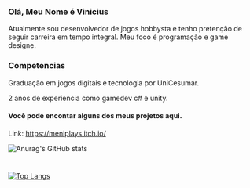 ### <h3>Olá, Meu Nome é Vinicius </h3>
Atualmente sou desenvolvedor de jogos hobbysta e tenho pretenção de seguir carreira em tempo integral. Meu foco é programação e game designe.

<h3>Competencias</h3>
Graduação em jogos digitais e tecnologia por UniCesumar.

2 anos de experiencia como gamedev c# e unity.  

<h4>Você pode encontar alguns dos meus projetos aqui.</h4>

Link: https://meniplays.itch.io/

![Anurag's GitHub stats](https://github-readme-stats.vercel.app/api?username=ViniciusDePaulaMachado&show_icons=true&theme=default)
#
[![Top Langs](https://github-readme-stats.vercel.app/api/top-langs/?username=ViniciusDePaulaMachado&layout=compact)](https://github.com/anuraghazra/github-readme-stats)



